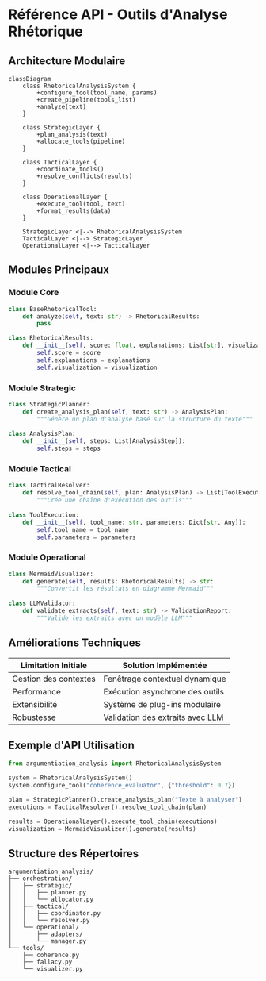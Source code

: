 # Référence API - Outils d'Analyse Rhétorique

## Architecture Modulaire
```mermaid
classDiagram
    class RhetoricalAnalysisSystem {
        +configure_tool(tool_name, params)
        +create_pipeline(tools_list)
        +analyze(text)
    }
    
    class StrategicLayer {
        +plan_analysis(text)
        +allocate_tools(pipeline)
    }
    
    class TacticalLayer {
        +coordinate_tools()
        +resolve_conflicts(results)
    }
    
    class OperationalLayer {
        +execute_tool(tool, text)
        +format_results(data)
    }
    
    StrategicLayer <|--> RhetoricalAnalysisSystem
    TacticalLayer <|--> StrategicLayer
    OperationalLayer <|--> TacticalLayer
```

## Modules Principaux

### Module Core
```python
class BaseRhetoricalTool:
    def analyze(self, text: str) -> RhetoricalResults:
        pass

class RhetoricalResults:
    def __init__(self, score: float, explanations: List[str], visualization: str):
        self.score = score
        self.explanations = explanations
        self.visualization = visualization
```

### Module Strategic
```python
class StrategicPlanner:
    def create_analysis_plan(self, text: str) -> AnalysisPlan:
        """Génère un plan d'analyse basé sur la structure du texte"""
        
class AnalysisPlan:
    def __init__(self, steps: List[AnalysisStep]):
        self.steps = steps
```

### Module Tactical
```python
class TacticalResolver:
    def resolve_tool_chain(self, plan: AnalysisPlan) -> List[ToolExecution]:
        """Crée une chaîne d'exécution des outils"""
        
class ToolExecution:
    def __init__(self, tool_name: str, parameters: Dict[str, Any]):
        self.tool_name = tool_name
        self.parameters = parameters
```

### Module Operational
```python
class MermaidVisualizer:
    def generate(self, results: RhetoricalResults) -> str:
        """Convertit les résultats en diagramme Mermaid"""
        
class LLMValidator:
    def validate_extracts(self, text: str) -> ValidationReport:
        """Valide les extraits avec un modèle LLM"""
```

## Améliorations Techniques
| Limitation Initiale | Solution Implémentée |
|---------------------|---------------------|
| Gestion des contextes | Fenêtrage contextuel dynamique |
| Performance | Exécution asynchrone des outils |
| Extensibilité | Système de plug-ins modulaire |
| Robustesse | Validation des extraits avec LLM |

## Exemple d'API Utilisation
```python
from argumentiation_analysis import RhetoricalAnalysisSystem

system = RhetoricalAnalysisSystem()
system.configure_tool("coherence_evaluator", {"threshold": 0.7})

plan = StrategicPlanner().create_analysis_plan("Texte à analyser")
executions = TacticalResolver().resolve_tool_chain(plan)

results = OperationalLayer().execute_tool_chain(executions)
visualization = MermaidVisualizer().generate(results)
```

## Structure des Répertoires
```
argumentiation_analysis/
├── orchestration/
│   ├── strategic/
│   │   ├── planner.py
│   │   └── allocator.py
│   ├── tactical/
│   │   ├── coordinator.py
│   │   └── resolver.py
│   └── operational/
│       ├── adapters/
│       └── manager.py
└── tools/
    ├── coherence.py
    ├── fallacy.py
    └── visualizer.py